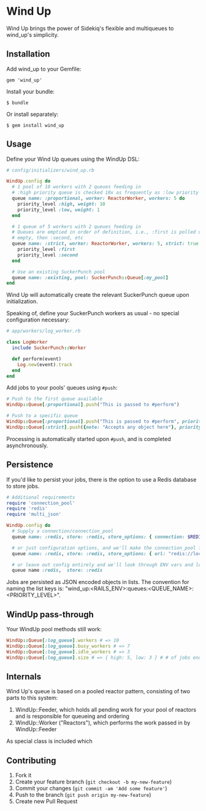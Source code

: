 Wind Up
=======
Wind Up brings the power of Sidekiq's flexible and multiqueues to wind_up's simplicity.

## Installation ##

Add wind_up to your Gemfile:

    gem 'wind_up'

Install your bundle:

    $ bundle

Or install separately:

    $ gem install wind_up

## Usage ##
Define your Wind Up queues using the WindUp DSL:
```Ruby
# config/initializers/wind_up.rb

WindUp.config do
  # 1 pool of 10 workers with 2 queues feeding in
  # :high priority queue is checked 10x as frequently as :low priority queue
  queue name: :proportional, worker: ReactorWorker, workers: 5 do
    priority_level :high, weight: 10
    priority_level :low, weight: 1
  end

  # 1 queue of 5 workers with 2 queues feeding in
  # Queues are emptied in order of definition, i.e., :first is polled until
  # empty, then :second, etc
  queue name: :strict, worker: ReactorWorker, workers: 5, strict: true do
    priority_level :first
    priority_level :second
  end

  # Use an existing SuckerPunch pool
  queue name: :existing, pool: SuckerPunch::Queue[:my_pool]
end
```
Wind Up will automatically create the relevant SuckerPunch queue upon initialization.

Speaking of, define your SuckerPunch workers as usual - no special configuration necessary:
```Ruby
# app/workers/log_worker.rb

class LogWorker
  include SuckerPunch::Worker

  def perform(event)
    Log.new(event).track
  end
end
```

Add jobs to your pools' queues using `#push`:
```Ruby
# Push to the first queue available
WindUp::Queue[:proportional].push("This is passed to #perform")

# Push to a specific queue
WindUp::Queue[:proportional].push("This is passed to #perform", priority: :high)
WindUp::Queue[:strict].push({note: "Accepts any object here"}, priority: :first)
```

Processing is automatically started upon `#push`, and is completed asynchronously.

## Persistence ##
If you'd like to persist your jobs, there is the option to use a Redis database to store jobs.
```Ruby
# Additional requirements
require 'connection_pool'
require 'redis'
require 'multi_json'

WindUp.config do
  # Supply a connection/connection_pool
  queue name: :redis, store: :redis, store_options: { connection: $REDIS }

  # or just configuration options, and we'll make the connection_pool for you
  queue name: :redis, store: :redis, store_options: { url: "redis://localhost:6379", size: 3 }

  # or leave out config entirely and we'll look through ENV vars and localhost for a Redis server
  queue name :redis,  store: :redis

```

Jobs are persisted as JSON encoded objects in lists. The convention for naming
the list keys is: "wind_up:<RAILS_ENV>:queues:<QUEUE_NAME>:<PRIORITY_LEVEL>".

## WindUp pass-through ##
Your WindUp pool methods still work:
```Ruby
WindUp::Queue[:log_queue].workers # => 10
WindUp::Queue[:log_queue].busy_workers # => 7
WindUp::Queue[:log_queue].idle_workers # => 3
WindUp::Queue[:log_queue].size # => { high: 5, low: 3 } # # of jobs enqueued
```

## Internals ##
Wind Up's queue is based on a pooled reactor pattern, consisting of two parts to this system:
  1) WindUp::Feeder, which holds all pending work for your pool of reactors
     and is responsible for queueing and ordering
  2) WindUp::Worker ("Reactors"), which performs the work passed in by WindUp::Feeder

As special class is included which

## Contributing

1. Fork it
2. Create your feature branch (`git checkout -b my-new-feature`)
3. Commit your changes (`git commit -am 'Add some feature'`)
4. Push to the branch (`git push origin my-new-feature`)
5. Create new Pull Request

